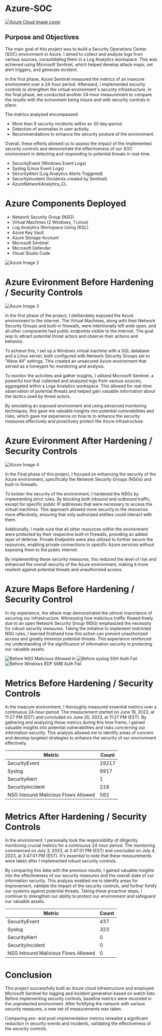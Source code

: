 # Azure-SOC


[![Azure Cloud Image cover](https://raw.githubusercontent.com/corieX/Azure-SOC/main/AzureImage.jpg)](https://raw.githubusercontent.com/corieX/Azure-SOC/main/AzureImage.jpg)

## Purpose and Objectives

The main goal of this project was to build a Security Operations Center (SOC) environment in Azure. I aimed to collect and analyze logs from various sources, consolidating them in a Log Analytics workspace. This was achieved using Microsoft Sentinel, which helped develop attack maps, set alert triggers, and generate incident.

In the first phase, Azure Sentinel measured the metrics of an insecure environment over a 24-hour period. Afterward, I implemented security controls to strengthen the virtual environment's security infrastructure. In the final phase, we conducted another 24-hour measurement to compare the results with the evironment being insure and with security controls in place.

The metrics analyzed encompassed:

- More than 9 security incidents within an 30 day-period.
- Detection of anomalies in user activity.
- Recommendations to enhance the security posture of the environment.

Overall, these efforts allowed us to assess the impact of the implemented security controls and demonstrate the effectiveness of our SOC environment in detecting and responding to potential threats in real-time.

- SecurityEvent (Windows Event Logs)
- Syslog (Linux Event Logs)
- SecurityAlert (Log Analytics Alerts Triggered)
- SecurityIncident (Incidents created by Sentinel)
- AzureNetworkAnalytics_CL

# Azure Components Deployed

- Network Security Group (NSG)
- Virtual Machines (2 Windows, 1 Linux)
- Log Analytics Workspace Using (KQL)
- Azure Key Vault
- Azure Storage Account
- Microsoft Sentinel
- Microsoft Defender
- Visual Studio Code

![Azure Image 2](Azure%20image2.jpg)

# Azure Evironment Before Hardening / Security Controls
![Azure Image 3](3.jpg)

In the first phase of the project, I deliberately exposed the Azure environment to the internet. The Virtual Machines, along with their Network Security Groups and built-in firewalls, were intentionally left wide open, and all other components had public endpoints visible to the Internet. The goal was to attract potential threat actors and observe their actions and behavior.

To achieve this, I set up a Windows virtual machine with a SQL database and a Linux server, both configured with Network Security Groups set to "Allow All" settings. This created an unsecured Azure environment that served as a honeypot for monitoring and analysis.

To monitor the activities and gather insights, I utilized Microsoft Sentinel, a powerful tool that collected and analyzed logs from various sources, aggregated within a Logs Analytics workspace. This allowed for real-time observation of potential threats and helped gain valuable information about the tactics used by threat actors.

By simulating an exposed environment and using advanced monitoring techniques, this gave me valuable insights into potential vulnerabilities and risks, which gave me experience on how to to enhance the security measures effectively and proactively protect the Azure infrastructure.


# Azure Evironment After Hardening / Security Controls
![Azure Image 4](Azure%20image%20%283%29.jpg)

In the Final phase of this project, I focused on enhancing the security of the Azure environment, specifically the Network Security Groups (NSGs) and built-in firewalls.

To bolster the security of the environment, I hardened the NSGs by implementing strict rules. By blocking both inbound and outbound traffic, except for specific public IP addresses that were necessary to access the virtual machines. This approach allowed more security to the resources more effectively, ensuring that only authorized entities could interact with them.

Additionally, I made sure that all other resources within the environment were protected by their respective built-in firewalls, providing an added layer of defense. Private Endpoints were also utilized to further secure the resources, enabling private connections to specific Azure services without exposing them to the public internet.

By implementing these security measures, this reduced the level of risk and enhanced the overall security of the Azure environment, making it more resilient against potential threats and unauthorized access.

# Azure Maps Before Hardening / Security Control

In my experience, the attack map demonstrated the utmost importance of securing our infrastructure. Witnessing how malicious traffic flowed freely due to an open Network Security Group (NSG) emphasized the necessity for robust security measures. Taking the initiative to implement restricted NSG rules, I learned firsthand how this action can prevent unauthorized access and greatly minimize potential threats. This experience reinforced my understanding of the significance of information security in protecting our valuable assets.

![Before NSG Malicious Allowed In](Before-nsg-malicious-allowed-in.PNG)
![Before syslog SSH Auth Fail](Before-syslog-ssh-auth-fail.PNG)
![Before Windows RDP SMB Auth Fail](Before-windows-rdp-smb-auth-fail.PNG)

# Metrics Before Hardening / Security Controls

In the insecure environment, I thoroughly measured essential metrics over a continuous 24-hour period. The measurement started on June 19, 2023, at 11:27 PM (EST) and concluded on June 20, 2023, at 11:27 PM (EST). By gathering and analyzing these metrics during this time frame, I gained valuable insights into potential vulnerabilities and risks concerning our information security. This analysis allowed me to identify areas of concern and develop targeted strategies to enhance the security of our environment effectively.

| Metric                   | Count
| ------------------------ | -----
| SecurityEvent            | 19217
| Syslog                   | 6917
| SecurityAlert            | 1
| SecurityIncident         | 218
| NSG Inbound Malicious Flows Allowed | 562

# Metrics After Hardening / Security Controls

In the environment, I personally took the responsibility of diligently monitoring crucial metrics for a continuous 24-hour period. The monitoring commenced on July 3, 2023, at 3:47:01 PM (EST) and concluded on July 4, 2023, at 3:47:01 PM (EST). It's essential to note that these measurements were taken after I implemented robust security controls.

By comparing this data with the previous results, I gained valuable insights into the effectiveness of our security measures and the overall state of our information security. This analysis enabled me to identify areas for improvement, validate the impact of the security controls, and further fortify our systems against potential threats. Taking these proactive steps, I continue to strengthen our ability to protect our environment and safeguard our valuable assets.

| Metric                   | Count
| ------------------------ | -----
| SecurityEvent            | 437
| Syslog                   | 323
| SecurityAlert            | 0
| SecurityIncident         | 0
| NSG Inbound Malicious Flows Allowed | 0

# Conclusion


This project successfully built an Azure cloud infrastructure and employed Microsoft Sentinel for logging and incident generation based on watch lists. Before implementing security controls, baseline metrics were recorded in the unprotected environment. After fortifying the network with various security measures, a new set of measurements was taken.

Comparing pre- and post-implementation metrics revealed a significant reduction in security events and incidents, validating the effectiveness of the security controls.




